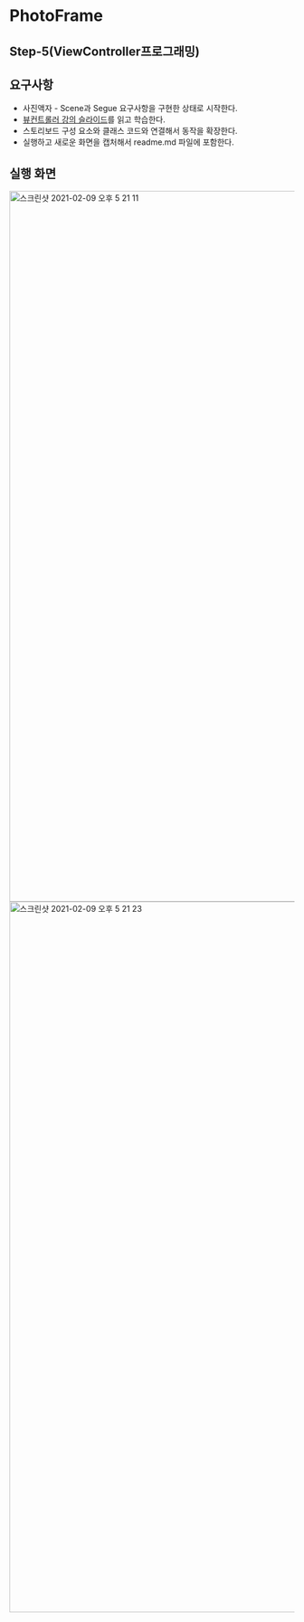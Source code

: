 # PhotoFrame



## Step-5(ViewController프로그래밍)

## 요구사항

- 사진액자 - Scene과 Segue 요구사항을 구현한 상태로 시작한다.
- [뷰컨트롤러 강의 슬라이드](http://public.codesquad.kr/jk/photoframe-ViewController.pdf)를 읽고 학습한다.
- 스토리보드 구성 요소와 클래스 코드와 연결해서 동작을 확장한다.
- 실행하고 새로운 화면을 캡처해서 readme.md 파일에 포함한다.



## 실행 화면

<img width="1257" alt="스크린샷 2021-02-09 오후 5 21 11" src="https://user-images.githubusercontent.com/42647277/107336123-1b76b780-6afc-11eb-95a3-ecce3b59c0f3.png">

<img width="1257" alt="스크린샷 2021-02-09 오후 5 21 23" src="https://user-images.githubusercontent.com/42647277/107336187-2893a680-6afc-11eb-89f3-9c9c091b47fa.png">


